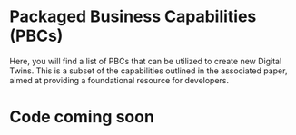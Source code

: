# Packaged Business Capabilities (PBCs)

Here, you will find a list of PBCs that can be utilized to create new Digital Twins. This is a subset of the capabilities outlined in the associated paper, aimed at providing a foundational resource for developers.

# Code coming soon
